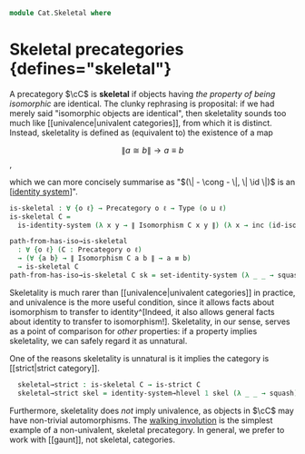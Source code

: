 <!--
```agda
open import Cat.Instances.Discrete
open import Cat.Prelude
open import Cat.Strict

import Cat.Reasoning

open Cat.Reasoning using (Isomorphism ; id-iso)
open Precategory using (Ob)
```
-->

```agda
module Cat.Skeletal where
```

# Skeletal precategories {defines="skeletal"}

A precategory $\cC$ is **skeletal** if objects having _the property of
being isomorphic_ are identical. The clunky rephrasing is proposital: if
we had merely said "isomorphic objects are identical", then skeletality
sounds too much like [[univalence|univalent categories]], from which it
is distinct. Instead, skeletality is defined as (equivalent to) the
existence of a map

$$
\| a \cong b \| \to a \equiv b
$$,

which we can more concisely summarise as "$(\| - \cong - \|, \| \id \|)$
is an [[identity system]]".

[identity system]: 1Lab.Path.IdentitySystem.html

```agda
is-skeletal : ∀ {o ℓ} → Precategory o ℓ → Type (o ⊔ ℓ)
is-skeletal C =
  is-identity-system (λ x y → ∥ Isomorphism C x y ∥) (λ x → inc (id-iso C))

path-from-has-iso→is-skeletal
  : ∀ {o ℓ} (C : Precategory o ℓ)
  → (∀ {a b} → ∥ Isomorphism C a b ∥ → a ≡ b)
  → is-skeletal C
path-from-has-iso→is-skeletal C sk = set-identity-system (λ _ _ → squash) sk
```

Skeletality is much rarer than [[univalence|univalent categories]] in
practice, and univalence is the more useful condition, since it allows
facts about isomorphism to transfer to identity^[Indeed, it also allows
general facts about identity to transfer to isomorphism!]. Skeletality,
in our sense, serves as a point of comparison for _other_ properties: if
a property implies skeletality, we can safely regard it as unnatural.

<!--
```agda
module _ {o ℓ} (C : Precategory o ℓ) where
```
-->

One of the reasons skeletality is unnatural is it implies the category
is [[strict|strict category]].

```agda
  skeletal→strict : is-skeletal C → is-strict C
  skeletal→strict skel = identity-system→hlevel 1 skel (λ _ _ → squash)
```

Furthermore, skeletality does *not* imply univalence, as objects in
$\cC$ may have non-trivial automorphisms. The [walking involution] is
the simplest example of a non-univalent, skeletal precategory. In
general, we prefer to work with [[gaunt]], not skeletal, categories.

[walking involution]: Cat.Instances.Shape.Involution.html
